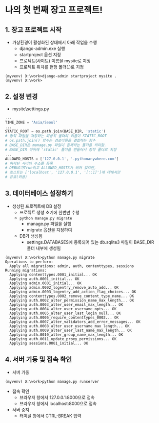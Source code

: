 # 나의 첫 번째 장고 프로젝트!
## 1. 장고 프로젝트 시작
- 가상환경이 활성화된 상태에서 아래 작업을 수행
    - django-admin.exe 실행
    - startproject 옵션 지정
    - 프로젝트(사이트) 이름을 mysite로 지정
    - 프로젝트 위치를 현행 폴더(.)로 지정
``` shell {.line-numbers}
(myvenv) D:\work>django-admin startproject mysite .
(myvenv) D:\work>
```

## 2. 설정 변경
- mysite\settings.py
```python
...
TIME_ZONE = 'Asia/Seoul'
...
STATIC_ROOT = os.path.join(BASE_DIR, 'static')
# 정적 파일을 저장하는 최상위 폴더의 이름이 STATIC_ROOT
# os.path.join() 함수는 경로이름을 결합하는 함수
# BASE_DIR은 manage.py 파일이 존재하는 폴더를 의미함.
# BASE_DIR 하위에 'static' 폴더를 만들어서 정적 폴더로 지정
...
ALLOWED_HOSTS = ['127.0.0.1', '.pythonanywhere.com']
# 허락된 서버의 주소를 등록
# DEBUG가True이고 ALLOWED_HOSTS가 비어 있으면, 
# 호스트는 ['localhost', '127.0.0.1', '[::1]']에 대해서만 
# 유효(허용)

```
## 3. 데이터베이스 설정하기
- 생성된 프로젝트에 DB 설정
    - 프로젝트 생성 초기에 한번만 수행
    - `python manage.py migrate`
        - manage.py 파일을 실행
        - migrate 옵션을 지정하여
    - DB가 생성됨
        - settings.DATABASES에 등록되어 있는 
        db.sqlite3 파일이 BASE_DIR 폴더 내부에 생성됨
```shell
(myvenv) D:\work>python manage.py migrate
Operations to perform:
  Apply all migrations: admin, auth, contenttypes, sessions
Running migrations:
  Applying contenttypes.0001_initial... OK
  Applying auth.0001_initial... OK
  Applying admin.0001_initial... OK
  Applying admin.0002_logentry_remove_auto_add... OK
  Applying admin.0003_logentry_add_action_flag_choices... OK
  Applying contenttypes.0002_remove_content_type_name... OK
  Applying auth.0002_alter_permission_name_max_length... OK
  Applying auth.0003_alter_user_email_max_length... OK
  Applying auth.0004_alter_user_username_opts... OK
  Applying auth.0005_alter_user_last_login_null... OK
  Applying auth.0006_require_contenttypes_0002... OK
  Applying auth.0007_alter_validators_add_error_messages... OK
  Applying auth.0008_alter_user_username_max_length... OK
  Applying auth.0009_alter_user_last_name_max_length... OK
  Applying auth.0010_alter_group_name_max_length... OK
  Applying auth.0011_update_proxy_permissions... OK
  Applying sessions.0001_initial... OK
```
## 4. 서버 기동 및 접속 확인
- 서버 기동
```shell
(myvenv) D:\work>python manage.py runserver
```
- 접속 확인
    - 브라우저 창에서 127.0.0.1:8000으로 접속
    - 브라우저 창에서 localhost:8000으로 접속
- 서버 중지
    - 터미널 창에서 CTRL-BREAK 입력